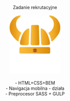 <p align="center">
Zadanie rekrutacyjne
<br/><br/>
<img src="dist/images/logo.webp">
<br/><br/>
<span>- HTML+CSS+BEM</span><br/>
<span>- Navigacja mobilna - działa</span><br/>
<span>- Preprocesor SASS + GULP</span>
</p>